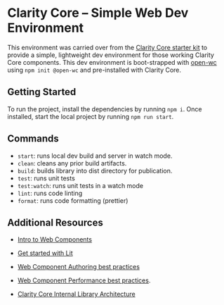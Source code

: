 # Clarity Core – Simple Web Dev Environment

This environment was carried over from the [Clarity Core starter kit](https://github.com/coryrylan/clarity-addon-kit) to provide a simple, lightweight dev environment for those working Clarity Core components. This dev environment is boot-strapped with [open-wc](https://open-wc.org/) using `npm init @open-wc` and pre-installed with Clarity Core.

## Getting Started

To run the project, install the dependencies by running `npm i`.
Once installed, start the local project by running `npm run start`.

## Commands

- `start`: runs local dev build and server in watch mode.
- `clean`: cleans any prior build artifacts.
- `build`: builds library into dist directory for publication.
- `test`: runs unit tests
- `test:watch`: runs unit tests in a watch mode
- `lint`: runs code linting
- `format`: runs code formatting (prettier)

## Additional Resources

- [Intro to Web Components](https://coryrylan.com/blog/state-of-web-components-in-2020)

- [Get started with Lit](https://lit.dev)

- [Web Component Authoring best practices](https://open-wc.org/)

- [Web Component Performance best practices](https://medium.com/claritydesignsystem/design-system-performance-with-clarity-core-web-components-fbab56516f30).

- [Clarity Core Internal Library Architecture](https://clarity.design/storybook/core/?path=/story/internal-documentation-getting-started--page)
